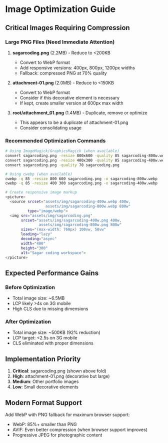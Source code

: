 # Image Optimization Guide

## Critical Images Requiring Compression

### Large PNG Files (Need Immediate Attention)
1. **sagarcoding.png** (2.2MB) - Reduce to <200KB
   - Convert to WebP format
   - Add responsive versions: 400px, 800px, 1200px widths
   - Fallback: compressed PNG at 70% quality

2. **attachment-01.png** (2.0MB) - Reduce to <150KB  
   - Convert to WebP format
   - Consider if this decorative element is necessary
   - If kept, create smaller version at 600px max width

3. **root/attachment_01.png** (1.4MB) - Duplicate, remove or optimize
   - This appears to be a duplicate of attachment-01.png
   - Consider consolidating usage

### Recommended Optimization Commands
```bash
# Using ImageMagick/GraphicsMagick (when available)
convert sagarcoding.png -resize 800x600 -quality 85 sagarcoding-800w.webp
convert sagarcoding.png -resize 400x300 -quality 85 sagarcoding-400w.webp
convert sagarcoding.png -quality 70 sagarcoding.png

# Using cwebp (when available)
cwebp -q 85 -resize 800 600 sagarcoding.png -o sagarcoding-800w.webp
cwebp -q 85 -resize 400 300 sagarcoding.png -o sagarcoding-400w.webp

# Create responsive image markup
<picture>
  <source srcset="assets/img/sagarcoding-400w.webp 400w, 
                  assets/img/sagarcoding-800w.webp 800w" 
          type="image/webp">
  <img src="assets/img/sagarcoding.png" 
       srcset="assets/img/sagarcoding-400w.png 400w,
               assets/img/sagarcoding-800w.png 800w"
       sizes="(max-width: 768px) 100vw, 50vw"
       loading="lazy" 
       decoding="async"
       width="400" 
       height="300"
       alt="Sagar coding workspace">
</picture>
```

## Expected Performance Gains

### Before Optimization
- Total image size: ~6.5MB
- LCP likely >4s on 3G mobile
- High CLS due to missing dimensions

### After Optimization  
- Total image size: ~500KB (92% reduction)
- LCP target: <2.5s on 3G mobile
- CLS eliminated with proper dimensions

## Implementation Priority
1. **Critical**: sagarcoding.png (shown above fold)
2. **High**: attachment-01.png (decorative but large)
3. **Medium**: Other portfolio images
4. **Low**: Small decorative elements

## Modern Format Support
Add WebP with PNG fallback for maximum browser support:
- WebP: 85%+ smaller than PNG
- AVIF: Even better compression (when browser support improves)
- Progressive JPEG for photographic content